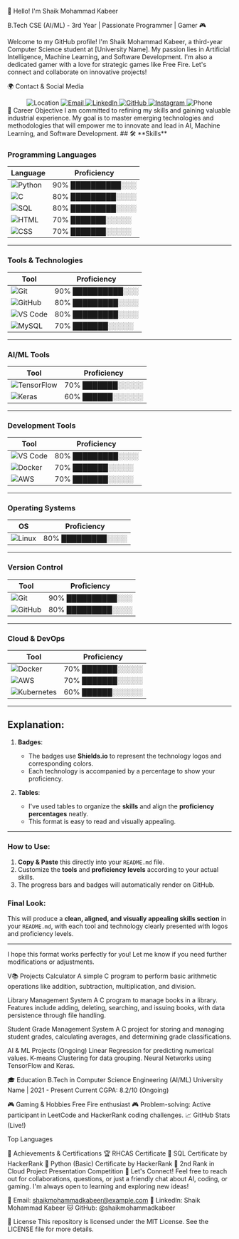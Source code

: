 👋 Hello! I'm Shaik Mohammad Kabeer

B.Tech CSE (AI/ML) - 3rd Year | Passionate Programmer | Gamer 🎮

Welcome to my GitHub profile! I'm Shaik Mohammad Kabeer, a third-year Computer Science student at [University Name]. My passion lies in Artificial Intelligence, Machine Learning, and Software Development. I'm also a dedicated gamer with a love for strategic games like Free Fire. Let's connect and collaborate on innovative projects!

🌍 Contact & Social Media
<div align="center"> <img src="https://img.shields.io/badge/Location-Kadapa%2C%20India-blue?style=for-the-badge&logo=googlemap" alt="Location"> <a href="mailto:shaikmohammadkabeer@example.com"> <img src="https://img.shields.io/badge/Email-shaikmohammadkabeer%40gmail.com-red?style=for-the-badge&logo=gmail" alt="Email"> </a> <a href="https://www.linkedin.com/in/shaikmohammadkabeer/"> <img src="https://img.shields.io/badge/LinkedIn-Connect-blue?style=for-the-badge&logo=linkedin" alt="LinkedIn"> </a> <a href="https://github.com/shaikmohammadkabeer"> <img src="https://img.shields.io/badge/GitHub-Follow-181717?style=for-the-badge&logo=github" alt="GitHub"> </a> <a href="https://www.instagram.com/shaikmohammadkabeer"> <img src="https://img.shields.io/badge/Instagram-Follow-D50000?style=for-the-badge&logo=instagram" alt="Instagram"> </a> <img src="https://img.shields.io/badge/Phone-%2B91--7799264635-success?style=for-the-badge&logo=whatsapp" alt="Phone"> </div>
🎯 Career Objective
I am committed to refining my skills and gaining valuable industrial experience. My goal is to master emerging technologies and methodologies that will empower me to innovate and lead in AI, Machine Learning, and Software Development.
## 🛠 **Skills**

### **Programming Languages**

| Language   | Proficiency            |
|------------|------------------------|
| ![Python](https://img.shields.io/badge/Python-3776AB?style=for-the-badge&logo=python&logoColor=white)  | 90% ██████████░░░ |
| ![C](https://img.shields.io/badge/C-00599C?style=for-the-badge&logo=c&logoColor=white)                | 80% █████████░░░░ |
| ![SQL](https://img.shields.io/badge/SQL-4479A1?style=for-the-badge&logo=mysql&logoColor=white)        | 80% █████████░░░░ |
| ![HTML](https://img.shields.io/badge/HTML-FF5722?style=for-the-badge&logo=html5&logoColor=white)      | 70% ███████░░░░░ |
| ![CSS](https://img.shields.io/badge/CSS-2965F1?style=for-the-badge&logo=css3&logoColor=white)        | 70% ███████░░░░░ |

---

### **Tools & Technologies**

| Tool           | Proficiency            |
|----------------|------------------------|
| ![Git](https://img.shields.io/badge/Git-FFD43B?style=for-the-badge&logo=git&logoColor=black)           | 90% ██████████░░░ |
| ![GitHub](https://img.shields.io/badge/GitHub-181717?style=for-the-badge&logo=github&logoColor=white)   | 80% █████████░░░░ |
| ![VS Code](https://img.shields.io/badge/VS%20Code-007ACC?style=for-the-badge&logo=visualstudiocode&logoColor=white) | 80% █████████░░░░ |
| ![MySQL](https://img.shields.io/badge/MySQL-4479A1?style=for-the-badge&logo=mysql&logoColor=white)      | 70% ███████░░░░░ |

---

### **AI/ML Tools**

| Tool           | Proficiency            |
|----------------|------------------------|
| ![TensorFlow](https://img.shields.io/badge/TensorFlow-FF6F00?style=for-the-badge&logo=tensorflow&logoColor=white) | 70% ███████░░░░░ |
| ![Keras](https://img.shields.io/badge/Keras-D00000?style=for-the-badge&logo=keras&logoColor=white)         | 60% ██████░░░░░░ |

---

### **Development Tools**

| Tool             | Proficiency            |
|------------------|------------------------|
| ![VS Code](https://img.shields.io/badge/VS%20Code-007ACC?style=for-the-badge&logo=visualstudiocode&logoColor=white) | 80% █████████░░░░ |
| ![Docker](https://img.shields.io/badge/Docker-2496ED?style=for-the-badge&logo=docker&logoColor=white)       | 70% ███████░░░░░ |
| ![AWS](https://img.shields.io/badge/AWS-232F3E?style=for-the-badge&logo=amazon-aws)                         | 70% ███████░░░░░ |

---

### **Operating Systems**

| OS               | Proficiency            |
|------------------|------------------------|
| ![Linux](https://img.shields.io/badge/Linux%20(RedHat)-CC0000?style=for-the-badge&logo=linux&logoColor=white) | 80% █████████░░░░ |

---

### **Version Control**

| Tool             | Proficiency            |
|------------------|------------------------|
| ![Git](https://img.shields.io/badge/Git-FFD43B?style=for-the-badge&logo=git&logoColor=black) | 90% ██████████░░░ |
| ![GitHub](https://img.shields.io/badge/GitHub-181717?style=for-the-badge&logo=github&logoColor=white) | 80% █████████░░░░ |

---

### **Cloud & DevOps**

| Tool             | Proficiency            |
|------------------|------------------------|
| ![Docker](https://img.shields.io/badge/Docker-2496ED?style=for-the-badge&logo=docker&logoColor=white) | 70% ███████░░░░░ |
| ![AWS](https://img.shields.io/badge/AWS-232F3E?style=for-the-badge&logo=amazon-aws) | 70% ███████░░░░░ |
| ![Kubernetes](https://img.shields.io/badge/Kubernetes-326CE5?style=for-the-badge&logo=kubernetes&logoColor=white) | 60% ██████░░░░░░ |

---

## **Explanation**:

1. **Badges**:
   - The badges use **Shields.io** to represent the technology logos and corresponding colors.
   - Each technology is accompanied by a percentage to show your proficiency.
   
2. **Tables**:
   - I've used tables to organize the **skills** and align the **proficiency percentages** neatly.
   - This format is easy to read and visually appealing.

---

### How to Use:

1. **Copy & Paste** this directly into your `README.md` file.
2. Customize the **tools** and **proficiency levels** according to your actual skills.
3. The progress bars and badges will automatically render on GitHub.

### Final Look:
This will produce a **clean, aligned, and visually appealing skills section** in your `README.md`, with each tool and technology clearly presented with logos and proficiency levels.

---

I hope this format works perfectly for you! Let me know if you need further modifications or adjustments.

V📚 Projects
Calculator
A simple C program to perform basic arithmetic operations like addition, subtraction, multiplication, and division.


Library Management System
A C program to manage books in a library. Features include adding, deleting, searching, and issuing books, with data persistence through file handling.


Student Grade Management System
A C project for storing and managing student grades, calculating averages, and determining grade classifications.


AI & ML Projects (Ongoing)
Linear Regression for predicting numerical values.
K-means Clustering for data grouping.
Neural Networks using TensorFlow and Keras.

🎓 Education
B.Tech in Computer Science Engineering (AI/ML)
University Name | 2021 - Present
Current CGPA: 8.2/10 (Ongoing)

🎮 Gaming & Hobbies
Free Fire enthusiast 🎮
Problem-solving: Active participant in LeetCode and HackerRank coding challenges.
📈 GitHub Stats (Live!)

Top Languages

🎉 Achievements & Certifications
🏆 RHCAS Certificate
📜 SQL Certificate by HackerRank
🐍 Python (Basic) Certificate by HackerRank
🥈 2nd Rank in Cloud Project Presentation Competition
🎉 Let's Connect!
Feel free to reach out for collaborations, questions, or just a friendly chat about AI, coding, or gaming. I'm always open to learning and exploring new ideas!

📧 Email: shaikmohammadkabeer@example.com
💼 LinkedIn: Shaik Mohammad Kabeer
🐱 GitHub: @shaikmohammadkabeer

📜 License
This repository is licensed under the MIT License. See the LICENSE file for more details.
